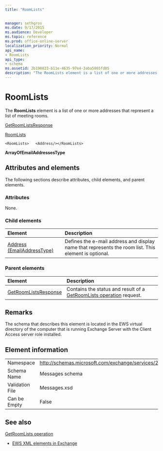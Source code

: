 ```yaml
---
title: "RoomLists"
 
 
manager: sethgros
ms.date: 9/17/2015
ms.audience: Developer
ms.topic: reference
ms.prod: office-online-server
localization_priority: Normal
api_name:
- RoomLists
api_type:
- schema
ms.assetid: 2b190823-b11e-4635-97e4-3aba5865fd05
description: "The RoomLists element is a list of one or more addresses that represent a list of meeting rooms."
---
```


# RoomLists

The **RoomLists** element is a list of one or more addresses that represent a list of meeting rooms. 
  
[GetRoomListsResponse](getroomlistsresponse.md)
  
[RoomLists](roomlists.md)
  
```
<RoomLists>   <Address/></RoomLists>
```

 **ArrayOfEmailAddressesType**
## Attributes and elements

The following sections describe attributes, child elements, and parent elements.
  
### Attributes

None.
  
### Child elements

|**Element**|**Description**|
|:-----|:-----|
|[Address (EmailAddressType)](address-emailaddresstype.md) <br/> |Defines the e-mail address and display name that represents the room list. This element is optional.  <br/> |
   
### Parent elements

|**Element**|**Description**|
|:-----|:-----|
|[GetRoomListsResponse](getroomlistsresponse.md) <br/> |Contains the status and result of a [GetRoomLists operation](getroomlists-operation.md) request.  <br/> |
   
## Remarks

The schema that describes this element is located in the EWS virtual directory of the computer that is running Exchange Server with the Client Access server role installed.
  
## Element information

|||
|:-----|:-----|
|Namespace  <br/> |http://schemas.microsoft.com/exchange/services/2006/messages  <br/> |
|Schema Name  <br/> |Messages schema  <br/> |
|Validation File  <br/> |Messages.xsd  <br/> |
|Can be Empty  <br/> |False  <br/> |
   
## See also



[GetRoomLists operation](getroomlists-operation.md)


- [EWS XML elements in Exchange](ews-xml-elements-in-exchange.md)

